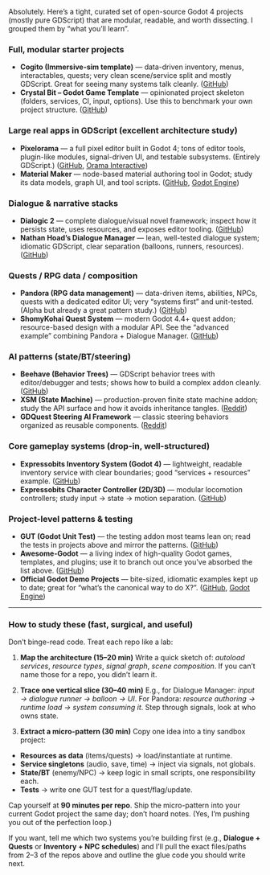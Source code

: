 Absolutely. Here’s a tight, curated set of open-source Godot 4 projects (mostly pure GDScript) that are modular, readable, and worth dissecting. I grouped them by “what you’ll learn”.

### Full, modular starter projects

* **Cogito (Immersive-sim template)** — data-driven inventory, menus, interactables, quests; very clean scene/service split and mostly GDScript. Great for seeing many systems talk cleanly. ([GitHub][1])
* **Crystal Bit – Godot Game Template** — opinionated project skeleton (folders, services, CI, input, options). Use this to benchmark your own project structure. ([GitHub][2])

### Large real apps in GDScript (excellent architecture study)

* **Pixelorama** — a full pixel editor built in Godot 4; tons of editor tools, plugin-like modules, signal-driven UI, and testable subsystems. (Entirely GDScript.) ([GitHub][3], [Orama Interactive][4])
* **Material Maker** — node-based material authoring tool in Godot; study its data models, graph UI, and tool scripts. ([GitHub][5], [Godot Engine][6])

### Dialogue & narrative stacks

* **Dialogic 2** — complete dialogue/visual novel framework; inspect how it persists state, uses resources, and exposes editor tooling. ([GitHub][7])
* **Nathan Hoad’s Dialogue Manager** — lean, well-tested dialogue system; idiomatic GDScript, clear separation (balloons, runners, resources). ([GitHub][8])

### Quests / RPG data / composition

* **Pandora (RPG data management)** — data-driven items, abilities, NPCs, quests with a dedicated editor UI; very “systems first” and unit-tested. (Alpha but already a great pattern study.) ([GitHub][9])
* **ShomyKohai Quest System** — modern Godot 4.4+ quest addon; resource-based design with a modular API. See the “advanced example” combining Pandora + Dialogue Manager. ([GitHub][10])

### AI patterns (state/BT/steering)

* **Beehave (Behavior Trees)** — GDScript behavior trees with editor/debugger and tests; shows how to build a complex addon cleanly. ([GitHub][11])
* **XSM (State Machine)** — production-proven finite state machine addon; study the API surface and how it avoids inheritance tangles. ([Reddit][12])
* **GDQuest Steering AI Framework** — classic steering behaviors organized as reusable components. ([Reddit][13])

### Core gameplay systems (drop-in, well-structured)

* **Expressobits Inventory System (Godot 4)** — lightweight, readable inventory service with clear boundaries; good “services + resources” example. ([GitHub][14])
* **Expressobits Character Controller (2D/3D)** — modular locomotion controllers; study input → state → motion separation. ([GitHub][15])

### Project-level patterns & testing

* **GUT (Godot Unit Test)** — the testing addon most teams lean on; read the tests in projects above and mirror the patterns. ([GitHub][16])
* **Awesome-Godot** — a living index of high-quality Godot games, templates, and plugins; use it to branch out once you’ve absorbed the list above. ([GitHub][17])
* **Official Godot Demo Projects** — bite-sized, idiomatic examples kept up to date; great for “what’s the canonical way to do X?”. ([GitHub][18], [Godot Engine][19])

---

### How to study these (fast, surgical, and useful)

Don’t binge-read code. Treat each repo like a lab:

1. **Map the architecture (15–20 min)**
   Write a quick sketch of: *autoload services*, *resource types*, *signal graph*, *scene composition*. If you can’t name those for a repo, you didn’t learn it.

2. **Trace one vertical slice (30–40 min)**
   E.g., for Dialogue Manager: *input → dialogue runner → balloon → UI*. For Pandora: *resource authoring → runtime load → system consuming it*. Step through signals, look at who owns state.

3. **Extract a micro-pattern (30 min)**
   Copy one idea into a tiny sandbox project:

* **Resources as data** (items/quests) → load/instantiate at runtime.
* **Service singletons** (audio, save, time) → inject via signals, not globals.
* **State/BT** (enemy/NPC) → keep logic in small scripts, one responsibility each.
* **Tests** → write one GUT test for a quest/flag/update.

Cap yourself at **90 minutes per repo**. Ship the micro-pattern into your current Godot project the same day; don’t hoard notes. (Yes, I’m pushing you out of the perfection loop.)

If you want, tell me which two systems you’re building first (e.g., **Dialogue + Quests** or **Inventory + NPC schedules**) and I’ll pull the exact files/paths from 2–3 of the repos above and outline the glue code you should write next.

[1]: https://github.com/Phazorknight/Cogito "GitHub - Phazorknight/Cogito: Immersive Sim Template Project for GODOT 4"
[2]: https://github.com/crystal-bit/godot-game-template?utm_source=chatgpt.com "crystal-bit/godot-game-template"
[3]: https://github.com/Orama-Interactive/Pixelorama?utm_source=chatgpt.com "Orama-Interactive/Pixelorama"
[4]: https://orama-interactive.github.io/Pixelorama-Docs/source?utm_source=chatgpt.com "Compiling from Source | Pixelorama Documentation"
[5]: https://github.com/RodZill4/material-maker?utm_source=chatgpt.com "RodZill4/material-maker"
[6]: https://godotengine.org/showcase/material-maker/?utm_source=chatgpt.com "Material Maker"
[7]: https://github.com/Egaslys/Godot-Dialogic?utm_source=chatgpt.com "Dialogic 2 - GitHub"
[8]: https://github.com/nathanhoad?utm_source=chatgpt.com "Nathan Hoad nathanhoad"
[9]: https://github.com/bitbrain/pandora?utm_source=chatgpt.com "bitbrain/pandora: Godot 4 addon for RPG data ..."
[10]: https://github.com/ShomyKohai/quest-system?utm_source=chatgpt.com "GitHub - shomykohai/quest-system: A simple, powerful and modular ..."
[11]: https://github.com/bitbrain/beehave?utm_source=chatgpt.com "bitbrain/beehave: 🐝 behavior tree AI for Godot Engine"
[12]: https://www.reddit.com/r/godot/comments/wz7t3i/what_godot_plugins_do_you_find_useful/?utm_source=chatgpt.com "What Godot plugins do you find useful?"
[13]: https://www.reddit.com/r/godot/comments/1dr688t/how_hard_is_it_to_manage_a_large_code_base_in/?utm_source=chatgpt.com "How hard is it to manage a large code base in GDScript?"
[14]: https://github.com/alfredbaudisch/Godello?utm_source=chatgpt.com "alfredbaudisch/Godello"
[15]: https://github.com/mbrlabs/Lorien?utm_source=chatgpt.com "mbrlabs/Lorien: Infinite canvas drawing/whiteboarding app ..."
[16]: https://github.com/bitwes/Gut?utm_source=chatgpt.com "bitwes/Gut: Godot Unit Test. Unit testing tool for Godot Game Engine."
[17]: https://github.com/godotengine/awesome-godot?utm_source=chatgpt.com "godotengine/awesome-godot"
[18]: https://github.com/godotengine/godot-demo-projects?utm_source=chatgpt.com "godotengine/godot-demo-projects"
[19]: https://godotengine.github.io/godot-demo-projects/?utm_source=chatgpt.com "Official Godot demos exported to Web"
